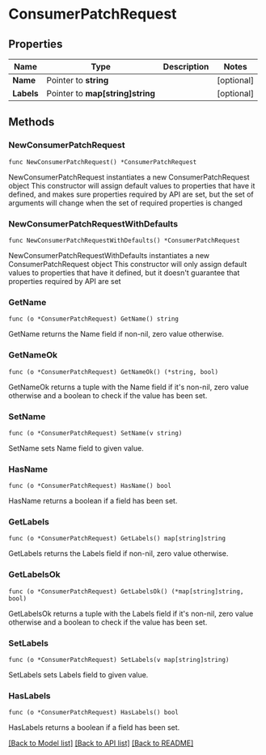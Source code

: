 # ConsumerPatchRequest

## Properties

Name | Type | Description | Notes
------------ | ------------- | ------------- | -------------
**Name** | Pointer to **string** |  | [optional] 
**Labels** | Pointer to **map[string]string** |  | [optional] 

## Methods

### NewConsumerPatchRequest

`func NewConsumerPatchRequest() *ConsumerPatchRequest`

NewConsumerPatchRequest instantiates a new ConsumerPatchRequest object
This constructor will assign default values to properties that have it defined,
and makes sure properties required by API are set, but the set of arguments
will change when the set of required properties is changed

### NewConsumerPatchRequestWithDefaults

`func NewConsumerPatchRequestWithDefaults() *ConsumerPatchRequest`

NewConsumerPatchRequestWithDefaults instantiates a new ConsumerPatchRequest object
This constructor will only assign default values to properties that have it defined,
but it doesn't guarantee that properties required by API are set

### GetName

`func (o *ConsumerPatchRequest) GetName() string`

GetName returns the Name field if non-nil, zero value otherwise.

### GetNameOk

`func (o *ConsumerPatchRequest) GetNameOk() (*string, bool)`

GetNameOk returns a tuple with the Name field if it's non-nil, zero value otherwise
and a boolean to check if the value has been set.

### SetName

`func (o *ConsumerPatchRequest) SetName(v string)`

SetName sets Name field to given value.

### HasName

`func (o *ConsumerPatchRequest) HasName() bool`

HasName returns a boolean if a field has been set.

### GetLabels

`func (o *ConsumerPatchRequest) GetLabels() map[string]string`

GetLabels returns the Labels field if non-nil, zero value otherwise.

### GetLabelsOk

`func (o *ConsumerPatchRequest) GetLabelsOk() (*map[string]string, bool)`

GetLabelsOk returns a tuple with the Labels field if it's non-nil, zero value otherwise
and a boolean to check if the value has been set.

### SetLabels

`func (o *ConsumerPatchRequest) SetLabels(v map[string]string)`

SetLabels sets Labels field to given value.

### HasLabels

`func (o *ConsumerPatchRequest) HasLabels() bool`

HasLabels returns a boolean if a field has been set.


[[Back to Model list]](../README.md#documentation-for-models) [[Back to API list]](../README.md#documentation-for-api-endpoints) [[Back to README]](../README.md)


